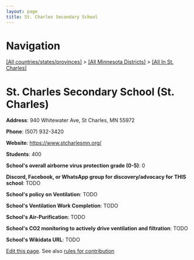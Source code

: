 ```yaml
---
layout: page
title: St. Charles Secondary School
---
```

# Navigation

[[All countries/states/provinces]](../../..) > [[All Minnesota Districts]](../..) > [[All In St. Charles]](..)

# St. Charles Secondary School (St. Charles)

**Address**: 940 Whitewater Ave, St Charles, MN 55972

**Phone**: (507) 932-3420

**Website**: <https://www.stcharlesmn.org/>

**Students**: 400

**School's overall airborne virus protection grade (0-5)**: 0

**Discord, Facebook, or WhatsApp group for discovery/advocacy for THIS school**: TODO

**School's policy on Ventilation**: TODO

**School's Ventilation Work Completion**: TODO

**School's Air-Purification**: TODO

**School's CO2 monitoring to actively drive ventilation and filtration**: TODO

**School's Wikidata URL**: TODO


[Edit this page](https://github.com/ventilate-schools/MN/edit/main/./St._Charles/St._Charles_Secondary_School.md). See also [rules for contribution](../../../contribution-rules/)